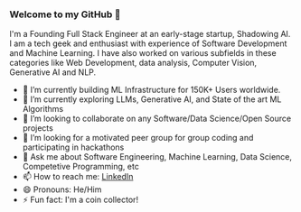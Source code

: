 ### Welcome to my GitHub 👋

I'm a Founding Full Stack Engineer at an early-stage startup, Shadowing AI. I am a tech geek and enthusiast with experience of Software Development and Machine Learning. I have also worked on various subfields in these categories like Web Development, data analysis, Computer Vision, Generative AI and NLP.

- 🔭 I’m currently building ML Infrastructure for 150K+ Users worldwide.
- 🌱 I’m currently exploring LLMs, Generative AI, and State of the art ML Algorithms
- 👯 I’m looking to collaborate on any Software/Data Science/Open Source projects
- 🤔 I’m looking for a motivated peer group for group coding and participating in hackathons
- 💬 Ask me about Software Engineering, Machine Learning, Data Science, Competetive Programming, etc
- 📫 How to reach me: [LinkedIn](https://www.linkedin.com/in/pranav-shekhar/)
- 😄 Pronouns: He/Him
- ⚡ Fun fact: I'm a coin collector!
